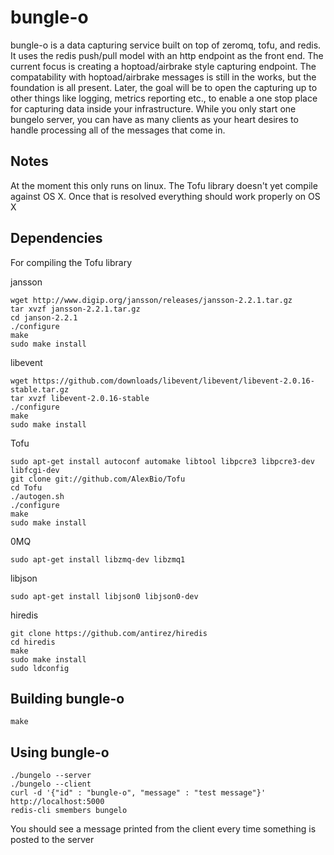 # bungle-o

bungle-o is a data capturing service built on top of zeromq, tofu, and redis. It uses the redis push/pull model with an http endpoint as the front end. The current focus is creating a hoptoad/airbrake style capturing endpoint. The compatability with hoptoad/airbrake messages is still in the works, but the foundation is all present. Later, the goal will be to open the capturing up to other things like logging, metrics reporting etc., to enable a one stop place for capturing data inside your infrastructure. While you only start one bungelo server, you can have as many clients as your heart desires to handle processing all of the messages that come in.

## Notes

At the moment this only runs on linux. The Tofu library doesn't yet compile against OS X. Once that is resolved everything should work properly on OS X

## Dependencies

For compiling the Tofu library

jansson

    wget http://www.digip.org/jansson/releases/jansson-2.2.1.tar.gz
    tar xvzf jansson-2.2.1.tar.gz
    cd janson-2.2.1
    ./configure
    make
    sudo make install

libevent
    
    wget https://github.com/downloads/libevent/libevent/libevent-2.0.16-stable.tar.gz
    tar xvzf libevent-2.0.16-stable
    ./configure
    make
    sudo make install

Tofu
    
    sudo apt-get install autoconf automake libtool libpcre3 libpcre3-dev libfcgi-dev
    git clone git://github.com/AlexBio/Tofu
    cd Tofu
    ./autogen.sh
    ./configure
    make
    sudo make install

0MQ

    sudo apt-get install libzmq-dev libzmq1

libjson

    sudo apt-get install libjson0 libjson0-dev

hiredis

    git clone https://github.com/antirez/hiredis
    cd hiredis
    make
    sudo make install
    sudo ldconfig
    
## Building bungle-o

    make
	
## Using bungle-o

    ./bungelo --server
    ./bungelo --client
    curl -d '{"id" : "bungle-o", "message" : "test message"}' http://localhost:5000
    redis-cli smembers bungelo

You should see a message printed from the client every time something is posted to the server
